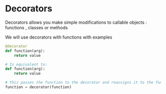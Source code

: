 # Decorators

Decorators allows you make simple modifications to callable objects : functions , classes or methods 

We will use decorators with functions with examples

```python
@decorator
def function(arg):
    return value

# Is equivalent to:
def function(arg):
    return value

# this passes the function to the decorator and reassigns it to the functions
function = decorator(function) 

```